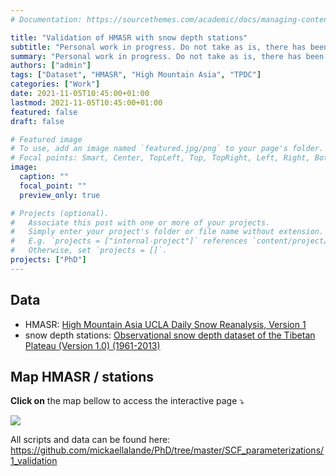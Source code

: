 ```yaml
---
# Documentation: https://sourcethemes.com/academic/docs/managing-content/

title: "Validation of HMASR with snow depth stations"
subtitle: "Personal work in progress. Do not take as is, there has been no peer validation and there may be errors."
summary: "Personal work in progress. Do not take as is, there has been no peer validation and there may be errors."
authors: ["admin"]
tags: ["Dataset", "HMASR", "High Mountain Asia", "TPDC"]
categories: ["Work"]
date: 2021-11-05T10:45:00+01:00
lastmod: 2021-11-05T10:45:00+01:00
featured: false
draft: false

# Featured image
# To use, add an image named `featured.jpg/png` to your page's folder.
# Focal points: Smart, Center, TopLeft, Top, TopRight, Left, Right, BottomLeft, Bottom, BottomRight.
image:
  caption: ""
  focal_point: ""
  preview_only: true

# Projects (optional).
#   Associate this post with one or more of your projects.
#   Simply enter your project's folder or file name without extension.
#   E.g. `projects = ["internal-project"]` references `content/project/deep-learning/index.md`.
#   Otherwise, set `projects = []`.
projects: ["PhD"]
---
```


## Data
- HMASR: [High Mountain Asia UCLA Daily Snow Reanalysis, Version 1](https://nsidc.org/data/HMA_SR_D)
- snow depth stations: [Observational snow depth dataset of the Tibetan Plateau (Version 1.0) (1961-2013)](https://data.tpdc.ac.cn/en/data/72d6dadf-8e1c-458b-b24e-91539042dfe6/)

## Map HMASR / stations
**Click on** the map bellow to access the interactive page ⤵️

[![](featured.png)](HMASR_validation_with_TPDC_SD_stations.html)

All scripts and data can be found here: https://github.com/mickaellalande/PhD/tree/master/SCF_parameterizations/1_validation
